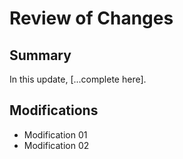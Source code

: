 # Review of Changes

## Summary

In this update, \[...complete here\].

## Modifications

- Modification 01
- Modification 02
